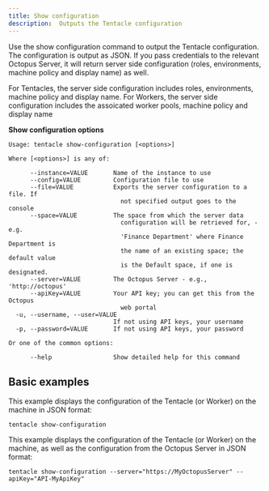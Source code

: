 ```yaml
---
title: Show configuration
description:  Outputs the Tentacle configuration
---
```


Use the show configuration command to output the Tentacle configuration. The configuration is output as JSON. If you pass credentials to the relevant Octopus Server, it will return server side configuration (roles, environments, machine policy and display name) as well.

For Tentacles, the server side configuration includes roles, environments, machine policy and display name.
For Workers, the server side configuration includes the assoicated worker pools, machine policy and display name

**Show configuration options**

```text
Usage: tentacle show-configuration [<options>]

Where [<options>] is any of:

      --instance=VALUE       Name of the instance to use
      --config=VALUE         Configuration file to use
      --file=VALUE           Exports the server configuration to a file. If
                               not specified output goes to the console
      --space=VALUE          The space from which the server data
                               configuration will be retrieved for, - e.g.
                               'Finance Department' where Finance Department is
                               the name of an existing space; the default value
                               is the Default space, if one is designated.
      --server=VALUE         The Octopus Server - e.g., 'http://octopus'
      --apiKey=VALUE         Your API key; you can get this from the Octopus
                               web portal
  -u, --username, --user=VALUE
                             If not using API keys, your username
  -p, --password=VALUE       If not using API keys, your password

Or one of the common options:

      --help                 Show detailed help for this command
```

## Basic examples

This example displays the configuration of the Tentacle (or Worker) on the machine in JSON format:

```text
tentacle show-configuration
```

This example displays the configuration of the Tentacle (or Worker) on the machine, as well as the configuration from the Octopus Server in JSON format:

```text
tentacle show-configuration --server="https://MyOctopusServer" --apiKey="API-MyApiKey"
```
